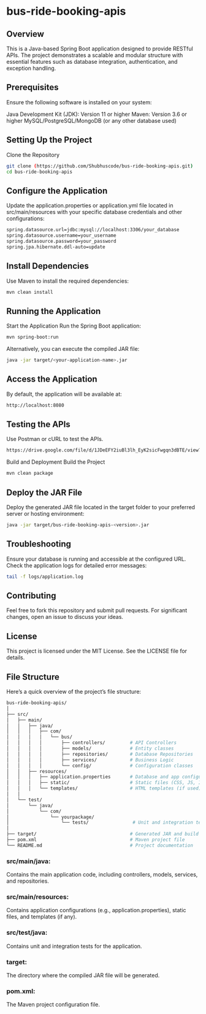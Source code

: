 # bus-ride-booking-apis

## Overview
This is a Java-based Spring Boot application designed to provide RESTful APIs. The project demonstrates a scalable and modular structure with essential features such as database integration, authentication, and exception handling.


##  Prerequisites
Ensure the following software is installed on your system:

Java Development Kit (JDK): Version 11 or higher
Maven: Version 3.6 or higher
MySQL/PostgreSQL/MongoDB (or any other database used)


##  Setting Up the Project
Clone the Repository
```bash 
git clone (https://github.com/Shubhuscode/bus-ride-booking-apis.git)
cd bus-ride-booking-apis
```


##  Configure the Application
Update the application.properties or application.yml file located in src/main/resources with your specific database credentials and other configurations:

```bash 
spring.datasource.url=jdbc:mysql://localhost:3306/your_database
spring.datasource.username=your_username
spring.datasource.password=your_password
spring.jpa.hibernate.ddl-auto=update
```


##  Install Dependencies
Use Maven to install the required dependencies:

```bash 
mvn clean install
```


##  Running the Application
Start the Application
Run the Spring Boot application:

```bash 
mvn spring-boot:run
```

Alternatively, you can execute the compiled JAR file:

```bash 
java -jar target/<your-application-name>.jar
```


##  Access the Application
By default, the application will be available at:

```bash 
http://localhost:8080
```


##  Testing the APIs
Use Postman or cURL to test the APIs.
```bash 
https://drive.google.com/file/d/1JDeEFY2iuBl3lh_EyK2sicFwgqn3dBTE/view?usp=sharing
```


Build and Deployment
Build the Project
```bash 
mvn clean package
```


##  Deploy the JAR File
Deploy the generated JAR file located in the target folder to your preferred server or hosting environment:
```bash 
java -jar target/bus-ride-booking-apis-<version>.jar
```



##  Troubleshooting
Ensure your database is running and accessible at the configured URL.
Check the application logs for detailed error messages:
```bash 
tail -f logs/application.log
```


##  Contributing
Feel free to fork this repository and submit pull requests. For significant changes, open an issue to discuss your ideas.


##  License
This project is licensed under the MIT License. See the LICENSE file for details.


##  File Structure
Here’s a quick overview of the project’s file structure:
```graphql
bus-ride-booking-apis/
│
├── src/
│   ├── main/
│   │   ├── java/
│   │   │   ├── com/
│   │   │   │   └── bus/
│   │   │   │       ├── controllers/         # API Controllers
│   │   │   │       ├── models/              # Entity classes
│   │   │   │       ├── repositories/        # Database Repositories
│   │   │   │       ├── services/            # Business Logic
│   │   │   │       └── config/              # Configuration classes
│   │   ├── resources/
│   │   │   ├── application.properties       # Database and app configurations
│   │   │   ├── static/                      # Static files (CSS, JS, Images)
│   │   │   └── templates/                   # HTML templates (if used)
│   │
│   └── test/
│       └── java/
│           └── com/
│               └── yourpackage/
│                   └── tests/                # Unit and integration tests
│
├── target/                                  # Generated JAR and build files
├── pom.xml                                  # Maven project file
└── README.md                                # Project documentation
```

###  src/main/java:
Contains the main application code, including controllers, models, services, and repositories.
###  src/main/resources: 
Contains application configurations (e.g., application.properties), static files, and templates (if any).
###  src/test/java: 
Contains unit and integration tests for the application.
###  target: 
The directory where the compiled JAR file will be generated.
###  pom.xml: 
The Maven project configuration file.


